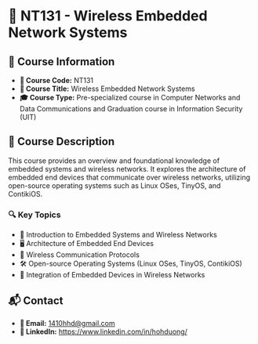 # 📡 NT131 - Wireless Embedded Network Systems

## 📌 Course Information
- **📛 Course Code:** NT131  
- **📖 Course Title:** Wireless Embedded Network Systems  
- **🎓 Course Type:** Pre-specialized course in Computer Networks and Data Communications and Graduation course in Information Security (UIT)

## 📜 Course Description
This course provides an overview and foundational knowledge of embedded systems and wireless networks. It explores the architecture of embedded end devices that communicate over wireless networks, utilizing open-source operating systems such as Linux OSes, TinyOS, and ContikiOS.  

### 🔍 **Key Topics**
- 🔹 Introduction to Embedded Systems and Wireless Networks  
- 🖥️ Architecture of Embedded End Devices  
- 📶 Wireless Communication Protocols  
- 🛠️ Open-source Operating Systems (Linux OSes, TinyOS, ContikiOS)  
- 🔄 Integration of Embedded Devices in Wireless Networks  

## 📬 Contact
- **💌 Email:** 1410hhd@gmail.com
- **🔗 LinkedIn:** https://www.linkedin.com/in/hohduong/

